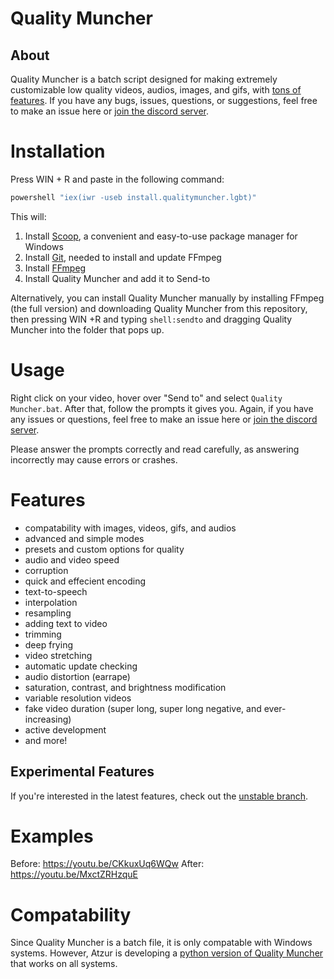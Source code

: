 # Quality Muncher
## About
Quality Muncher is a batch script designed for making extremely customizable low quality videos, audios, images, and gifs, with [tons of features](https://github.com/qm-org/qualitymuncher#features). If you have any bugs, issues, questions, or suggestions, feel free to make an issue here or [join the discord server](https://discord.gg/9tRZ6C7tYz).

# Installation
Press WIN + R and paste in the following command:
```powershell
powershell "iex(iwr -useb install.qualitymuncher.lgbt)"
```

This will:
1. Install [Scoop](https://scoop.sh/), a convenient and easy-to-use package manager for Windows
2. Install [Git](https://git-scm.com/), needed to install and update FFmpeg
3. Install [FFmpeg](https://ffmpeg.org/)
4. Install Quality Muncher and add it to Send-to

Alternatively, you can install Quality Muncher manually by installing FFmpeg (the full version) and downloading Quality Muncher from this repository, then pressing WIN +R and typing `shell:sendto` and dragging Quality Muncher into the folder that pops up.

# Usage
Right click on your video, hover over "Send to" and select `Quality Muncher.bat`. After that, follow the prompts it gives you. Again, if you have any issues or questions, feel free to make an issue here or [join the discord server](https://discord.gg/9tRZ6C7tYz).

Please answer the prompts correctly and read carefully, as answering incorrectly may cause errors or crashes.

# Features
 - compatability with images, videos, gifs, and audios
 - advanced and simple modes
 - presets and custom options for quality
 - audio and video speed
 - corruption
 - quick and effecient encoding
 - text-to-speech
 - interpolation
 - resampling
 - adding text to video
 - trimming
 - deep frying
 - video stretching
 - automatic update checking
 - audio distortion (earrape)
 - saturation, contrast, and brightness modification
 - variable resolution videos
 - fake video duration (super long, super long negative, and ever-increasing)
 - active development
 - and more!
 
## Experimental Features
If you're interested in the latest features, check out the [unstable branch](https://github.com/qm-org/qualitymuncher/tree/unstable).

# Examples
Before: https://youtu.be/CKkuxUq6WQw
After: https://youtu.be/MxctZRHzquE

# Compatability
Since Quality Muncher is a batch file, it is only compatable with Windows systems. However, Atzur is developing a [python version of Quality Muncher](https://github.com/qm-org/qm-py) that works on all systems.